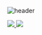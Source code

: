 ![header](https://capsule-render.vercel.app/api?type=waving&color=gradient&customColorList=14&height=150&text=ChoiSW99&fontColor=111111&fontSize=40&fontAlignY=35&animation=fadeIn)

<a href="https://ch-99.tistory.com/">
 <img src="https://img.shields.io/badge/Tistory-333333?style=flat&logo=Instagram&logoColor=white"/>
</a>

<a href="https://www.instagram.com/seung_woo_77/">
 <img src="https://img.shields.io/badge/Instagram-555555?style=flat&logo=Instagram&logoColor=white"/>
</a>



